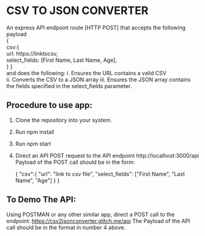 # CSV TO JSON CONVERTER
An express API endpoint route [HTTP POST] that accepts the following payload  
{   
  csv:{     
    url: https://linktocsv,     
    select_fields: [First Name, Last Name, Age],   
  } 
}  
and does the following: 
i. Ensures the URL contains a valid CSV  
ii. Converts the CSV to a JSON array 
iii. Ensures the JSON array contains the fields specified in the select_fields parameter.

## Procedure to use app:
1. Clone the repository into your system.
2. Run npm install
3. Run npm start
4. Direct an API POST request to the API endpoint http://localhost:3000/api
    Payload of the POST call should be in the form: 
    
    {
      "csv":{
        "url": "link to csv file",
        "select_fields": ["First Name", "Last Name", "Age"]
      }
    }

## To Demo The API:
Using POSTMAN or any other similar app, direct a POST call to the endpoint:
https://csv2jsonconverter.glitch.me/api
The Payload of the API call should be in the format in number 4 above.